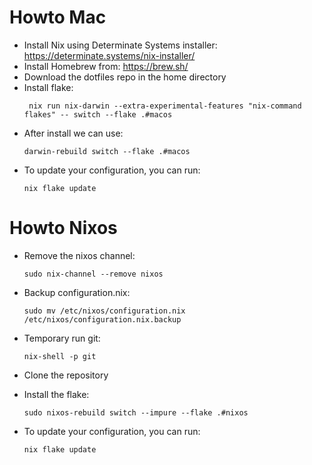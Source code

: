 # Howto Mac
- Install Nix using Determinate Systems installer: https://determinate.systems/nix-installer/
- Install Homebrew from:  https://brew.sh/
- Download the dotfiles repo in the home directory
- Install flake:
  ```
   nix run nix-darwin --extra-experimental-features "nix-command flakes" -- switch --flake .#macos
  ```
- After install we can use:
  ```
  darwin-rebuild switch --flake .#macos
  ```
- To update your configuration, you can run:
  ```
  nix flake update
  ```

# Howto Nixos
- Remove the nixos channel:
  ```
  sudo nix-channel --remove nixos
  ```
- Backup configuration.nix:
  ```
  sudo mv /etc/nixos/configuration.nix /etc/nixos/configuration.nix.backup
  ```

- Temporary run git:
  ```
  nix-shell -p git
  ```
- Clone the repository
- Install the flake:
  ```
  sudo nixos-rebuild switch --impure --flake .#nixos
  ```
- To update your configuration, you can run:
  ```
  nix flake update
  ```
